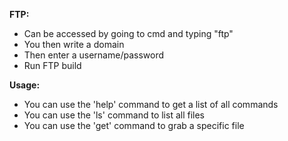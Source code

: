 **FTP:**
* Can be accessed by going to cmd and typing "ftp"
* You then write a domain
* Then enter a username/password
* Run FTP build

**Usage:**
* You can use the 'help' command to get a list of all commands
* You can use the 'ls' command to list all files
* You can use the 'get' command to grab a specific file